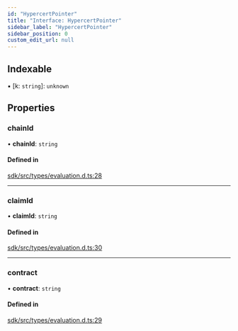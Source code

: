 ```yaml
---
id: "HypercertPointer"
title: "Interface: HypercertPointer"
sidebar_label: "HypercertPointer"
sidebar_position: 0
custom_edit_url: null
---
```


## Indexable

▪ [k: `string`]: `unknown`

## Properties

### chainId

• **chainId**: `string`

#### Defined in

[sdk/src/types/evaluation.d.ts:28](https://github.com/hypercerts-org/hypercerts/blob/9478e99/sdk/src/types/evaluation.d.ts#L28)

___

### claimId

• **claimId**: `string`

#### Defined in

[sdk/src/types/evaluation.d.ts:30](https://github.com/hypercerts-org/hypercerts/blob/9478e99/sdk/src/types/evaluation.d.ts#L30)

___

### contract

• **contract**: `string`

#### Defined in

[sdk/src/types/evaluation.d.ts:29](https://github.com/hypercerts-org/hypercerts/blob/9478e99/sdk/src/types/evaluation.d.ts#L29)
